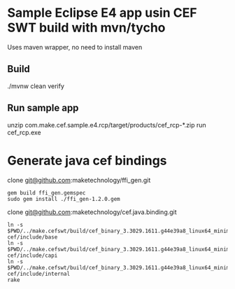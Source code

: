 # Sample Eclipse E4 app usin CEF SWT build with mvn/tycho

Uses maven wrapper, no need to install maven

## Build

./mvnw clean verify

## Run sample app

unzip com.make.cef.sample.e4.rcp/target/products/cef_rcp-*.zip
run cef_rcp.exe


# Generate java cef bindings

clone git@github.com:maketechnology/ffi_gen.git

```
gem build ffi_gen.gemspec
sudo gem install ./ffi_gen-1.2.0.gem 
```

clone git@github.com:maketechnology/cef.java.binding.git
```
ln -s $PWD/../make.cefswt/build/cef_binary_3.3029.1611.g44e39a8_linux64_minimal/include/base cef/include/base
ln -s $PWD/../make.cefswt/build/cef_binary_3.3029.1611.g44e39a8_linux64_minimal/include/capi cef/include/capi
ln -s $PWD/../make.cefswt/build/cef_binary_3.3029.1611.g44e39a8_linux64_minimal/include/internal cef/include/internal
rake
```